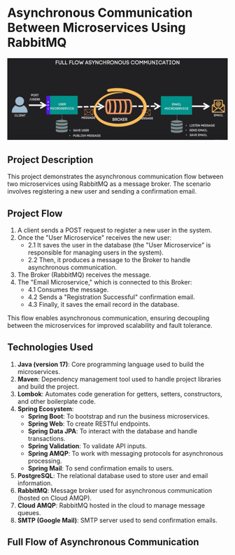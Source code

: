 # Asynchronous Communication Between Microservices Using RabbitMQ

![Asynchronous Communication Flow](./Project-Flow.jpg)

## Project Description
This project demonstrates the asynchronous communication flow between two microservices using RabbitMQ as a message broker. The scenario involves registering a new user and sending a confirmation email.

## Project Flow
1. A client sends a POST request to register a new user in the system.
2. Once the "User Microservice" receives the new user:
   - 2.1 It saves the user in the database (the "User Microservice" is responsible for managing users in the system).
   - 2.2 Then, it produces a message to the Broker to handle asynchronous communication.
3. The Broker (RabbitMQ) receives the message.
4. The "Email Microservice," which is connected to this Broker:
   - 4.1 Consumes the message.
   - 4.2 Sends a "Registration Successful" confirmation email.
   - 4.3 Finally, it saves the email record in the database.

This flow enables asynchronous communication, ensuring decoupling between the microservices for improved scalability and fault tolerance.

## Technologies Used

1. **Java (version 17)**: Core programming language used to build the microservices.
2. **Maven**: Dependency management tool used to handle project libraries and build the project.
3. **Lombok**: Automates code generation for getters, setters, constructors, and other boilerplate code.
4. **Spring Ecosystem**:
   - **Spring Boot**: To bootstrap and run the business microservices.
   - **Spring Web**: To create RESTful endpoints.
   - **Spring Data JPA**: To interact with the database and handle transactions.
   - **Spring Validation**: To validate API inputs.
   - **Spring AMQP**: To work with messaging protocols for asynchronous processing.
   - **Spring Mail**: To send confirmation emails to users.
5. **PostgreSQL**: The relational database used to store user and email information.
6. **RabbitMQ**: Message broker used for asynchronous communication (hosted on Cloud AMQP).
7. **Cloud AMQP**: RabbitMQ hosted in the cloud to manage message queues.
8. **SMTP (Google Mail)**: SMTP server used to send confirmation emails.

## Full Flow of Asynchronous Communication


